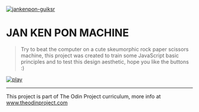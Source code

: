 [![jankenpon-guiksr](https://user-images.githubusercontent.com/31513429/87463235-7a686280-c5e7-11ea-806a-62afc0f59f32.png)](http://guiksr.github.io/rock-paper-scissors/) 

# JAN KEN PON MACHINE
> Try to beat the computer on a cute skeumorphic rock paper scissors machine, this project was created to train some JavaScript basic principles and to test this design aesthetic, hope you like the buttons :)

[![play](https://user-images.githubusercontent.com/31513429/87463740-4b9ebc00-c5e8-11ea-91d7-6f29fb81e9a5.png)](http://guiksr.github.io/rock-paper-scissors/) 

---

This project is part of The Odin Project curriculum, more info at www.theodinproject.com
